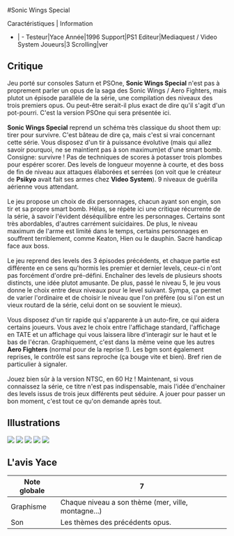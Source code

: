 #Sonic Wings Special

Caractéristiques | Information
- | -
Testeur|Yace
Année|1996
Support|PS1
Editeur|Mediaquest / Video System
Joueurs|3
Scrolling|ver

## Critique
Jeu porté sur consoles Saturn et PSOne, <b>Sonic Wings Special</b> n'est pas à proprement parler un opus de la saga des Sonic Wings / Aero Fighters, mais plutot un épisode parallèle de la série, une compilation des niveaux des trois premiers opus. Ou peut-être serait-il plus exact de dire qu'il s'agit d'un pot-pourri. C'est la version PSOne qui sera présentée ici.<br/><br/><b>Sonic Wings Special</b> reprend un schéma très classique du shoot them up: tirer pour survivre. C'est bâteau de dire ça, mais c'est si vrai concernant cette série. Vous disposez d'un tir à puissance évolutive (mais qui allez savoir pourquoi, ne se maintient pas à son maximum)et d'une smart bomb. Consigne: survivre ! Pas de techniques de scores à potasser trois plombes pour espérer scorer. Des levels de longueur moyenne à courte, et des boss de fin de niveau aux attaques élaborées et serrées (on voit que le créateur de <b>Psikyo</b> avait fait ses armes chez <b>Video System</b>). 9 niveaux de guérilla aérienne vous attendant.<br/><br/>Le jeu propose un choix de dix personnages, chacun ayant son engin, son tir et sa propre smart bomb. Hélas, se répète ici une critique récurrente de la série, à savoir l'évident déséquilibre entre les personnages. Certains sont très abordables, d'autres carrément suicidaires. De plus, le niveau maximum de l'arme est limité dans le temps, certains personnages en souffrent terriblement, comme Keaton, Hien ou le dauphin. Sacré handicap face aux boss.<br/><br/>Le jeu reprend des levels des 3 épisodes précédents, et chaque partie est différente en ce sens qu'hormis les premier et dernier levels, ceux-ci n'ont pas forcément d'ordre pré-défini. Enchaîner des levels de plusieurs shoots distincts, une idée plutot amusante. De plus, passé le niveau 5, le jeu vous donne le choix entre deux niveaux pour le level suivant. Sympa, ça permet de varier l'ordinaire et de choisir le niveau que l'on préfère (ou si l'on est un vieux routard de la série, celui dont on se souvient le mieux).<br/><br/>Vous disposez d'un tir rapide qui s'apparente à un auto-fire, ce qui aidera certains joueurs. Vous avez le choix entre l'affichage standard, l'affichage en TATE et un affichage qui vous laissera libre d'interagir sur le haut et le bas de l'écran. Graphiquement, c'est dans la même veine que les autres <b>Aero Fighters</b> (normal pour de la reprise !). Les bgm sont également reprises, le contrôle est sans reproche (ça bouge vite et bien). Bref rien de particulier à signaler.<br/><br/>Jouez bien sûr à la version NTSC, en 60 Hz ! Maintenant, si vous connaissez la série, ce titre n'est pas indispensable, mais l'idée d'enchainer des levels issus de trois jeux différents peut séduire. A jouer pour passer un bon moment, c'est tout ce qu'on demande après tout.

## Illustrations
![](http://www.shmup.com/images/thumbs/img_fiche_1_1049.jpg)
![](http://www.shmup.com/images/thumbs/img_fiche_2_1049.jpg)
![](http://www.shmup.com/images/thumbs/img_fiche_3_1049.jpg)
![](http://www.shmup.com/images/thumbs/)
![](http://www.shmup.com/images/thumbs/)

## L'avis Yace
Note globale|7
-|-
Graphisme|Chaque niveau a son thème (mer, ville, montagne...)
Son|Les thèmes des précédents opus.
